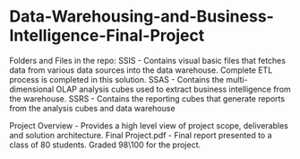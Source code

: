 # Data-Warehousing-and-Business-Intelligence-Final-Project
Folders and Files in the repo:
<Folder> SSIS - Contains visual basic files that fetches data from various data sources into the data warehouse. Complete ETL process is completed in this solution.
<Folder> SSAS - Contains the multi-dimensional OLAP analysis cubes used to extract business intelligence from the warehouse.
<Folder> SSRS - Contains the reporting cubes that generate reports from the analysis cubes and data warehouse

Project Overview - Provides a high level view of project scope, deliverables and solution architecture.
Final Project.pdf - Final report presented to a class of 80 students. Graded 98\100 for the project.

